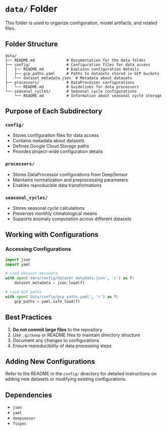 # `data/` Folder

This folder is used to organize configuration, model artifacts, and related files.

## Folder Structure

```plaintext
data/
├── README.md              # Documentation for the data folder
├── config/                # Configuration files for data access
│   ├── README.md          # Explains configuration details
│   ├── gcp_paths.yaml     # Paths to datasets stored in GCP buckets
│   └── dataset_metadata.json  # Metadata about datasets
├── processors/            # DataProcessor configurations
│   └── README.md          # Guidelines for data processors
└── seasonal_cycles/       # Seasonal cycle configurations
    └── README.md          # Information about seasonal cycle storage
```

## Purpose of Each Subdirectory

### `config/`
- Stores configuration files for data access
- Contains metadata about datasets
- Defines Google Cloud Storage paths
- Provides project-wide configuration details

### `processors/`
- Stores DataProcessor configurations from DeepSensor
- Maintains normalization and preprocessing parameters
- Enables reproducible data transformations

### `seasonal_cycles/`
- Stores seasonal cycle calculations
- Preserves monthly climatological means
- Supports anomaly computation across different datasets

## Working with Configurations

### Accessing Configurations

```python
import json
import yaml

# Load dataset metadata
with open('data/config/dataset_metadata.json', 'r') as f:
    dataset_metadata = json.load(f)

# Load GCP paths
with open('data/config/gcp_paths.yaml', 'r') as f:
    gcp_paths = yaml.safe_load(f)
```

## Best Practices

1. **Do not commit large files** to the repository
2. Use `.gitkeep` or README files to maintain directory structure
3. Document any changes to configurations
4. Ensure reproducibility of data processing steps

## Adding New Configurations

Refer to the README in the `config/` directory for detailed instructions on adding new datasets or modifying existing configurations.

## Dependencies

- `json`
- `yaml`
- `deepsensor`
- `fsspec`
